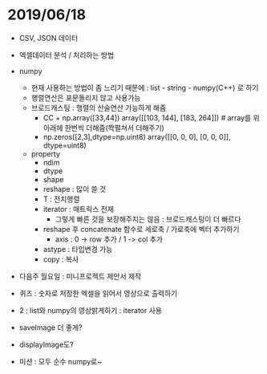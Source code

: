# 2019/06/18

- CSV, JSON 데이터
- 엑셀데이터 분석 / 처리하는 방법



- numpy
  - 현재 사용하는 방법이 좀 느리기 때문에 : list - string - numpy(C++) 로 하기
  - 행렬연산은 포문돌리지 않고 사용가능
  - 브로드캐스팅 : 행렬의 산술연산 가능하게 해줌
    - CC + np.array([33,44])
      array([[103, 144],
             [183, 264]]) # array를 위 아래헤 한번씩 더해줌(쫙펼쳐서 더해주기)
    - np.zeros([2,3],dtype=np.uint8)
      array([[0, 0, 0],
             [0, 0, 0]], dtype=uint8)
  - property
    - ndim
    - dtype
    - shape
    - reshape : 많이 쓸 것
    - T : 전치행렬
    - iterator : 매트릭스 전재
      - 그렇게 빠른 것을 보장해주지는 않음 : 브로드캐스팅이 더 빠르다
    - reshape 후 concatenate 함수로 세로축 / 가로축에 벡터 추가하기
      - axis : 0 -> row 추가 / 1 -> col 추가
    - astype : 타입변경 가능
    - copy : 복사



- 다음주 월요일 : 미니프로젝트 제안서 제작



- 퀴즈 : 숫자로 저장한 엑셀을 읽어서 영상으로 출력하기
- 2 : list와 numpy의 영상밝게하기 : iterator 사용
- saveImage 더 좋게?
- displayImage도?



- 미션 : 모두 순수 numpy로~ 